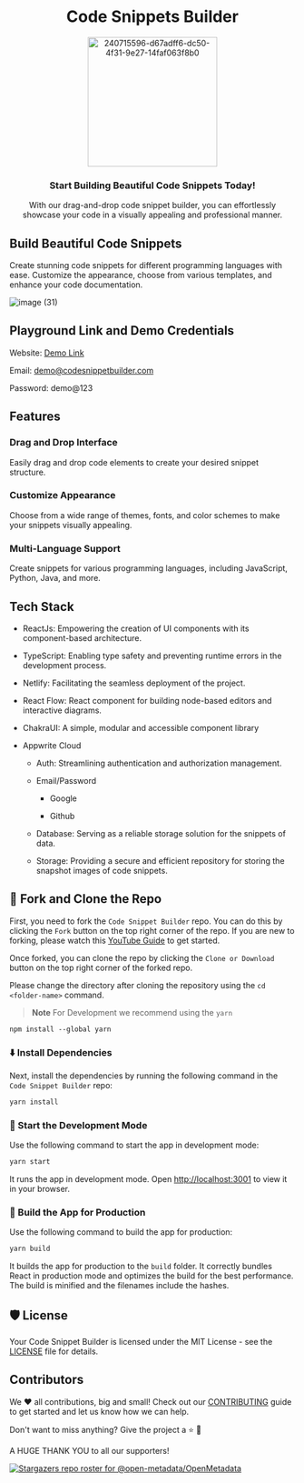 <h1 align="center">Code Snippets Builder</h1>
<p align="center">
<img width="228" alt="240715596-d67adff6-dc50-4f31-9e27-14faf063f8b0" src="https://github.com/Sachin-chaurasiya/Code-Snippets-Builder/assets/59080942/9b0f5606-15f5-48ec-b3ba-d1da41d39c9a">
</p> 
<h3 align="center">Start Building Beautiful Code Snippets Today!</h3>
<p align="center">With our drag-and-drop code snippet builder, you can effortlessly showcase your code in a visually appealing and professional manner.</p>

## Build Beautiful Code Snippets

Create stunning code snippets for different programming languages with ease. Customize the appearance, choose from various templates, and enhance your code documentation.

![image (31)](https://github.com/Sachin-chaurasiya/Code-Snippets-Builder/assets/59080942/1a5c6da9-d94d-4d89-aff2-439839449cdb)

## Playground Link and Demo Credentials

Website: [Demo Link](https://snippetbuilder.sachinchaurasiya.dev)

Email: demo@codesnippetbuilder.com

Password: demo@123

## Features

### Drag and Drop Interface
Easily drag and drop code elements to create your desired snippet structure.

### Customize Appearance
Choose from a wide range of themes, fonts, and color schemes to make your snippets visually appealing.

### Multi-Language Support
Create snippets for various programming languages, including JavaScript, Python, Java, and more.

## Tech Stack
- ReactJs: Empowering the creation of UI components with its component-based architecture.

- TypeScript: Enabling type safety and preventing runtime errors in the development process.

- Netlify: Facilitating the seamless deployment of the project.

- React Flow: React component for building node-based editors and interactive diagrams.

- ChakraUI: A simple, modular and accessible component library

- Appwrite Cloud

  - Auth: Streamlining authentication and authorization management.

  - Email/Password

    - Google

    - Github

  - Database: Serving as a reliable storage solution for the snippets of data.

  - Storage: Providing a secure and efficient repository for storing the snapshot images of code snippets.

## 🍴 Fork and Clone the Repo

First, you need to fork the `Code Snippet Builder` repo. You can do this by clicking the `Fork` button on the top right corner of the repo. If you are new to forking, please watch this [YouTube Guide](https://www.youtube.com/watch?v=h8suY-Osn8Q) to get started.

Once forked, you can clone the repo by clicking the `Clone or Download` button on the top right corner of the forked repo.

Please change the directory after cloning the repository using the `cd <folder-name>` command.

> **Note** For Development we recommend using the `yarn`

```shell
npm install --global yarn
```

### ⬇️ Install Dependencies

Next, install the dependencies by running the following command in the `Code Snippet Builder` repo:

```bash
yarn install
```

### 🦄 Start the Development Mode

Use the following command to start the app in development mode:

```bash
yarn start
```

It runs the app in development mode. Open [http://localhost:3001](http://localhost:3001) to view it in your browser.

### 🧱 Build the App for Production

Use the following command to build the app for production:

```bash
yarn build
```

It builds the app for production to the `build` folder. It correctly bundles React in production mode and optimizes the build for the best performance. The build is minified and the filenames include the hashes.

## 🛡️ License

Your Code Snippet Builder is licensed under the MIT License - see the [LICENSE](https://github.com/Sachin-chaurasiya/Code-Snippets-Builder/blob/main/LICENSE) file for details.

## Contributors

We ❤️ all contributions, big and small! Check out our [CONTRIBUTING](./CONTRIBUTING.md) guide to get started and let us know how we can help.

Don't want to miss anything? Give the project a ⭐ 🚀 

A HUGE THANK YOU to all our supporters!

[![Stargazers repo roster for @open-metadata/OpenMetadata](https://reporoster.com/stars/Sachin-chaurasiya/Code-Snippets-Builder)](https://github.com/Sachin-chaurasiya/Code-Snippets-Builder/stargazers)
